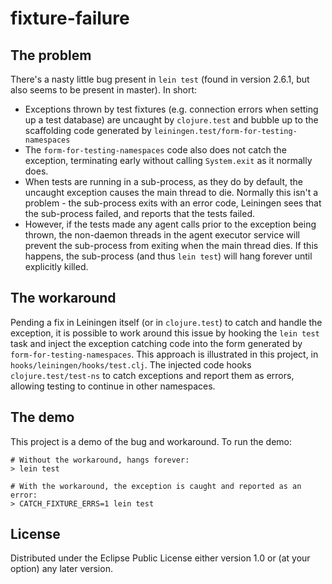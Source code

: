 # fixture-failure

## The problem

There's a nasty little bug present in `lein test` (found in version 2.6.1, but
also seems to be present in master). In short:

* Exceptions thrown by test fixtures (e.g. connection errors when setting up a
  test database) are uncaught by `clojure.test` and bubble up to the scaffolding
  code generated by `leiningen.test/form-for-testing-namespaces`
* The `form-for-testing-namespaces` code also does not catch the exception,
  terminating early without calling `System.exit` as it normally does.
* When tests are running in a sub-process, as they do by default, the uncaught
  exception causes the main thread to die. Normally this isn't a problem - the
  sub-process exits with an error code, Leiningen sees that the sub-process
  failed, and reports that the tests failed.
* However, if the tests made any agent calls prior to the exception being
  thrown, the non-daemon threads in the agent executor service will prevent the
  sub-process from exiting when the main thread dies. If this happens, the
  sub-process (and thus `lein test`) will hang forever until explicitly killed.

## The workaround

Pending a fix in Leiningen itself (or in `clojure.test`) to catch and handle the
exception, it is possible to work around this issue by hooking the `lein test`
task and inject the exception catching code into the form generated by
`form-for-testing-namespaces`. This approach is illustrated in this project, in
`hooks/leiningen/hooks/test.clj`. The injected code hooks `clojure.test/test-ns`
to catch exceptions and report them as errors, allowing testing to continue in
other namespaces.

## The demo

This project is a demo of the bug and workaround. To run the demo:

```
# Without the workaround, hangs forever:
> lein test

# With the workaround, the exception is caught and reported as an error:
> CATCH_FIXTURE_ERRS=1 lein test
```

## License

Distributed under the Eclipse Public License either version 1.0 or (at
your option) any later version.

